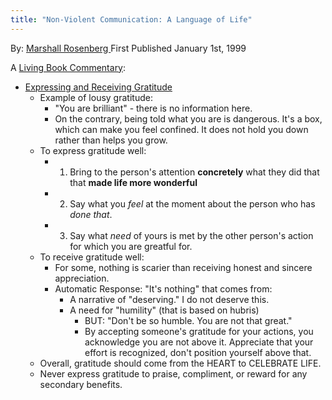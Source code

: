 ```yaml
---
title: "Non-Violent Communication: A Language of Life"
---
```

By: [Marshall Rosenberg ](https://www.goodreads.com/book/show/71730.Nonviolent_Communication)
First Published January 1st, 1999

A [Living Book Commentary](digital-garden/Reading%20&%20Books/Living%20Book%20Commentaries/Book%20Commentaries.md): 

- [Expressing and Receiving Gratitude](https://www.youtube.com/watch?v=DskpPwkE_yw)
	- Example of lousy gratitude:
		- "You are brilliant" - there is no information here. 
		- On the contrary, being told what you are is dangerous. It's a box, which can make you feel confined. It does not hold you down rather than helps you grow.  
	- To express gratitude well:
		- 1. Bring to the person's attention **concretely** what they did that that **made life more wonderful** 
		- 2. Say what you *feel* at the moment about the person who has *done that*. 
		- 3. Say what *need* of yours is met by the other person's action for which you are greatful for.  
	- To receive gratitude well:
		- For some, nothing is scarier than receiving honest and sincere appreciation.
		- Automatic Response: "It's nothing" that comes from:
			- A narrative of "deserving." I do not deserve this. 
			- A need for "humility" (that is based on hubris)
				- BUT: "Don't be so humble. You are not that great." 
				- By accepting someone's gratitude for your actions, you acknowledge you are not above it. Appreciate that your effort is recognized, don't position yourself above that.  
	- Overall, gratitude should come from the HEART to CELEBRATE LIFE. 
	- Never express gratitude to praise, compliment, or reward for any secondary benefits.